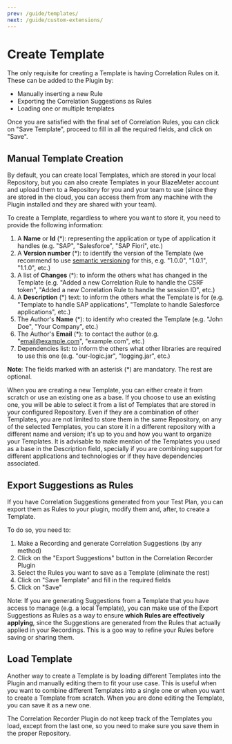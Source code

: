 ```yaml
---
prev: /guide/templates/
next: /guide/custom-extensions/
---
```

# Create Template
The only requisite for creating a Template is having Correlation Rules on it. These can be added to the Plugin by:

* Manually inserting a new Rule
* Exporting the Correlation Suggestions as Rules
* Loading one or multiple templates

Once you are satisfied with the final set of Correlation Rules, you can click on "Save Template", proceed to fill in all the required fields, and click on "Save".

## Manual Template Creation
By default, you can create local Templates, which are stored in your local Repository, but you can also create Templates in your BlazeMeter account and upload them to a Repository for you and your team to use (since they are stored in the cloud, you can access them from any machine with the Plugin installed and they are shared with your team).

To create a Template, regardless to where you want to store it, you need to provide the following information:

1. A **Name** or **Id** (\*): representing the application or type of application it handles (e.g. "SAP", "Salesforce", "SAP Fiori", etc.)
2. A **Version number** (\*): to identify the version of the Template (we recommend to use [semantic versioning](https://semver.org/) for this, e.g. "1.0.0", "1.0.1", "1.1.0", etc.)
3. A list of **Changes** (\*): to inform the others what has changed in the Template (e.g. "Added a new Correlation Rule to handle the CSRF token", "Added a new Correlation Rule to handle the session ID", etc.)
4. A **Description** (\*) text: to inform the others what the Template is for (e.g. "Template to handle SAP applications", "Template to handle Salesforce applications", etc.)
5. The Author's **Name** (\*): to identify who created the Template (e.g. "John Doe", "Your Company", etc.)
6. The Author's **Email** (\*): to contact the author (e.g. "email@example.com", "example.com", etc.)
7. Dependencies list: to inform the others what other libraries are required to use this one (e.g. "our-logic.jar", "logging.jar", etc.)

**Note**: The fields marked with an asterisk (\*) are mandatory. The rest are optional.

When you are creating a new Template, you can either create it from scratch or use an existing one as a base. If you choose to use an existing one, you will be able to select it from a list of Templates that are stored in your configured Repository.
Even if they are a combination of other Templates, you are not limited to store them in the same Repository, on any of the selected Templates, you can store it in a different repository with a different name and version; it's up to you and how you want to organize your Templates.
It is advisable to make mention of the Templates you used as a base in the Description field, specially if you are combining support for different applications and technologies or if they have dependencies associated.

## Export Suggestions as Rules
If you have Correlation Suggestions generated from your Test Plan, you can export them as Rules to your plugin, modify them and, after, to create a Template. 

To do so, you need to:

1. Make a Recording and generate Correlation Suggestions (by any method)
2. Click on the "Export Suggestions" button in the Correlation Recorder Plugin
3. Select the Rules you want to save as a Template (eliminate the rest)
4. Click on "Save Template" and fill in the required fields
5. Click on "Save"

Note: If you are generating Suggestions from a Template that you have access to manage (e.g. a local Template), you can make use of the Export Suggestions as Rules as a way to ensure **which Rules are effectively applying**, since the Suggestions are generated from the Rules that actually applied in your Recordings. This is a goo way to refine your Rules before saving or sharing them.

## Load Template
Another way to create a Template is by loading different Templates into the Plugin and manually editing them to fit your use case. This is useful when you want to combine different Templates into a single one or when you want to create a Template from scratch.
When you are done editing the Template, you can save it as a new one. 

The Correlation Recorder Plugin do not keep track of the Templates you load, except from the last one, so you need to make sure you save them in the proper Repository.